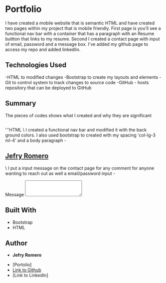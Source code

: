 # Portfolio

I have created a mobile website that is semantic HTML and have created two pages within my project that is mobile friendly. First page is you'll see a functional nav bar with a container that has a paragraph with an Resume buttton that links to my resume. Second I created a contact page with input of email, password and a message box. I've added my github page to access my repo and added linkedlin.  

## Technologies Used
-HTML to modified changes
-Bootstrap to create my layouts and elements
-Git to control system to track changes to source code
-GitHub - hosts repository that can be deployed to GitHub

## Summary
The pieces of codes shows what I created and why they are significant

##

'''HTML 
\\ I created a functional nav bar and modified it with the back ground colors. I also used bootstrap to created with my spacing 'col-lg-3 ml-4' and a body paragraph
-<nav class="navbar navbar-expand-lg navbar-light bg-secondary"> 
    <a class="navbar-brand col-lg-3 ml-4  bg-warning" href="file:///Users/jefryromero/Desktop/ResponsivePortfolio/index.html#"><h1>Jefry Romero</br></h1></a>


\\ I put a input message on the contact page for any comment for anyone wanting to reach out as well a email/password input
-<div class="form-group">
          <label for="exampleFormControlTextarea1">Message</label>
          <textarea class="form-control" id="exampleFormControlTextarea1" rows="3"></textarea>



## Built With

* Bootstrap
* HTML

## Author

* **Jefry Romero**  

- [Portolio]
- [Link to Github](https://github.com/romerojefry)
- [Link to LinkedIn]